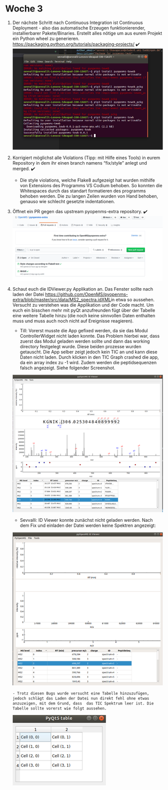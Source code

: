 # Woche 3

1. Der nächste Schritt nach Continuous Integration ist Continuous Deployment - also das
    automatische Erzeugen funktionierender, installierbarer Pakete/Binaries. Erstellt alles
    nötige um aus eurem Projekt ein Python wheel zu generieren.
    <https://packaging.python.org/tutorials/packaging-projects/> ✔️
    ![alt text](../Screenshots/package.png)

2. Korrigiert möglichst alle Violations (Tipp: mit Hilfe eines Tools) in eurem Repository in
    dem ihr einen branch namens “fix/style” anlegt und merged. ✔️

    - Die style violations, welche Flake8 aufgezeigt hat wurden mithilfe von Extensions des Programms VS Codium behoben. So konnten die Whitespaces durch das standart formatieren des programms behoben werden. Die zu langen Zeilen wurden von Hand behoben, genauso wie schlecht gesetzte indentationen.

3. Öffnet ein PR gegen das upstream pyopenms-extra repository. ✔️
    ![alt text](../Screenshots/pullrequestweek3.png)

4. Schaut euch die IDViewer.py Applikation an.
     Das Fenster sollte nach laden der Datei
    <https://github.com/OpenMS/pyopenms-extra/blob/master/src/data/MS2_spectra.idXML​> in
    etwa so aussehen. Versucht zu verstehen was die Applikation und der Code macht. Um
    euch ein bisschen mehr mit pyQt anzufreunden fügt über der Tabelle eine weitere
    Tabelle hinzu (die noch keine sinnvollen Daten enthalten muss und muss auch noch
    nicht auf Ereignisse reagieren).
   - Till: Vorerst musste die App gefixed werden, da sie das Modul ControllerWidget nicht laden konnte. Das Problem hierbei war, dass zuerst das Modul geladen werden sollte und dann das working directory festgelegt wurde. Diese beiden prozesse wurden getauscht. Die App selber zeigt jedoch kein TIC an und kann diese Daten nicht laden. Durch klicken in den TIC Graph crashed die app, da ein array index zu -1 wird. Zudem werden die peptidsequenzen falsch angezeigt. Siehe folgender Screenshot.

    ![alt text](../Screenshots/IDViewerAppBugged.png "Die IDViewer App wie sie uns angezeigt wird.")

    - Sevvalli: ID Viewer konnte zunächst nicht geladen werden. Nach dem Fix und einladen der Datei werden keine Spektren angezeigt:

    ![alt text](../Screenshots/IDViewerSevvalli.png "Die IDViewer App wie sie uns angezeigt wird.")

       - Trotz diesen Bugs wurde versucht eine Tabelle hinzuzufügen, jedoch schlägt das Laden der Datei nun direkt fehl ohne etwas anzuzeigen, mit dem Grund, dass  das TIC Spektrum leer ist. Die Tabelle sollte vorerst wie folgt aussehen.

    ![alt text](../Screenshots/ExampleTable.png "BeispielTabelle")
